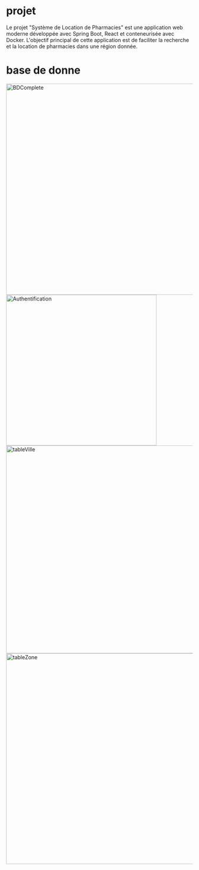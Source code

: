 # projet
Le projet "Système de Location de Pharmacies" est une application web moderne développée avec Spring Boot, React et conteneurisée avec Docker. L'objectif principal de cette application est de faciliter la recherche et la location de pharmacies dans une région donnée.
# base de donne
<img width="569" alt="BDComplete" src="https://github.com/aichaoukdour/projet/assets/147880095/60cb80a8-55fe-48be-8562-324aedade718">
<img width="406" alt="Authentification" src="https://github.com/aichaoukdour/projet/assets/147880095/9bec7a1a-3d34-46e2-aaab-94596d01936e">
<img width="560" alt="tableVille" src="https://github.com/aichaoukdour/projet/assets/147880095/3902abad-73d1-40ac-bfcb-94a43a69e0dc">
<img width="568" alt="tableZone" src="https://github.com/aichaoukdour/projet/assets/147880095/50aaaa42-1899-4c9a-88b9-b6395a2542df">

